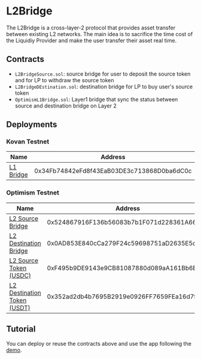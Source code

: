 # L2Bridge

The L2Bridge is a cross-layer-2 protocol that provides asset transfer between existing L2 networks. The main idea is to sacrifice the time cost of the Liquidiy Provider and make the user transfer their asset real time.


## Contracts

- `L2BridgeSource.sol`: source bridge for user to deposit the source token and for LP to withdraw the source token
- `L2BridgeDEstination.sol`: destination bridge for LP to buy user's source token
- `OptimismL1Bridge.sol`: Layer1 bridge that sync the status between source and destination bridge on Layer 2


## Deployments

### Kovan Testnet

| Name      | Address                                    |
| --------- | ------------------------------------------ |
| [L1 Bridge](https://kovan.etherscan.io/address/0x34Fb74842eFd8f43EaB03DE3c713868D0ba6dC0c) | 0x34Fb74842eFd8f43EaB03DE3c713868D0ba6dC0c |

### Optimism Testnet

| Name                        | Address                                    |
| --------------------------- | ------------------------------------------ |
| [L2 Source Bridge](https://kovan-optimistic.etherscan.io/address/0x524867916F136b56083b7b1F071d228361A6600E)            | 0x524867916F136b56083b7b1F071d228361A6600E |
| [L2 Destination Bridge](https://kovan-optimistic.etherscan.io/address/0x0AD853E840cCa279F24c59698751aD2635E5c533)       | 0x0AD853E840cCa279F24c59698751aD2635E5c533 |
| [L2 Source Token (USDC)](https://kovan-optimistic.etherscan.io/address/0xF495b9DE9143e9CB81087880d089aA161Bb6B82B)      | 0xF495b9DE9143e9CB81087880d089aA161Bb6B82B |
| [L2 Destination Token (USDT)](https://kovan-optimistic.etherscan.io/address/0x352ad2db4b7695B2919e0926FF7659FEa16d7f5C) | 0x352ad2db4b7695B2919e0926FF7659FEa16d7f5C |

## Tutorial

You can deploy or reuse the contracts above and use the app following the [demo](demo.mp4).